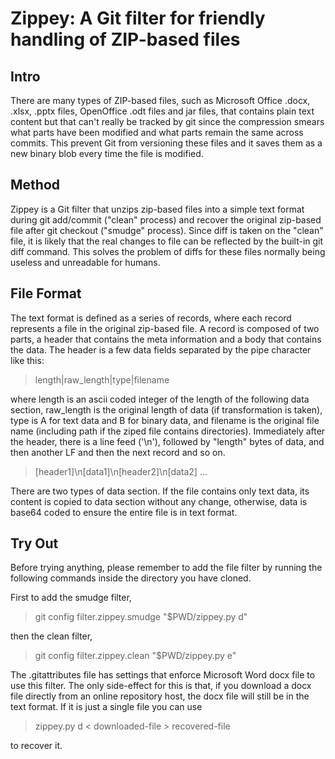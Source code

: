 # Zippey: A Git filter for friendly handling of ZIP-based files

## Intro

There are many types of ZIP-based files, such as  Microsoft Office .docx,
.xlsx, .pptx files, OpenOffice .odt files and jar files, that contains 
plain text content but that can't really be tracked by git since the
compression smears what parts have been modified and what parts remain the same
across commits. This prevent Git from versioning these files and it saves them
as a new binary blob every time the file is modified. 

## Method

Zippey is a Git filter that unzips zip-based files into a simple text format
during git add/commit ("clean" process) and recover the original zip-based 
file after git checkout ("smudge" process). Since diff is taken on the 
"clean" file, it is likely that the real changes to file can be reflected by
the built-in git diff command. This solves the problem of diffs for these files
normally being useless and unreadable for humans.

## File Format

The text format is defined as a series of records, where each record represents
a file in the original zip-based file. A record is composed of two parts, a
header that contains the meta information and a body that contains the data.
The header is a few data fields separated by the pipe character like this:

>    length|raw_length|type|filename

where length is an ascii coded integer of the length of the following data
section, raw_length is the original length of data (if transformation is
taken), type is A for text data and B for binary data, and filename is the
original file name (including path if the ziped file contains directories).
Immediately after the header, there is a line feed ('\n'), followed by "length"
bytes of data, and then another LF and then the next record and so on.

>   [header1]\n[data1]\n[header2]\n[data2] ...

There are two types of data section. If the file contains only text data, 
its content is copied to data section without any change, otherwise, data 
is base64 coded to ensure the entire file is in text format.

## Try Out

Before trying anything, please remember to add the file filter by running the
following commands inside the directory you have cloned.

First to add the smudge filter,

>   git config filter.zippey.smudge "$PWD/zippey.py d"

then the clean filter,

>   git config filter.zippey.clean  "$PWD/zippey.py e"

The .gitattributes file has settings that enforce Microsoft Word docx file to 
use this filter. The only side-effect for this is that, if you download a docx
file directly from an online repository host, the docx file will still be in
the text format. If it is just a single file you can use

>   zippey.py d < downloaded-file > recovered-file

to recover it.

